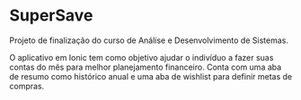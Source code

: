 # SuperSave

Projeto de finalização do curso de Análise e Desenvolvimento de Sistemas.

O aplicativo em Ionic tem como objetivo ajudar o indivíduo a fazer suas contas do mês para melhor planejamento financeiro. Conta com uma aba de resumo como histórico anual e uma aba de wishlist para definir metas de compras.
